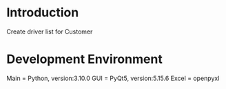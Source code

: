 

# Introduction
Create driver list for Customer

# Development  Environment
Main = Python, version:3.10.0
GUI = PyQt5, version:5.15.6
Excel = openpyxl
